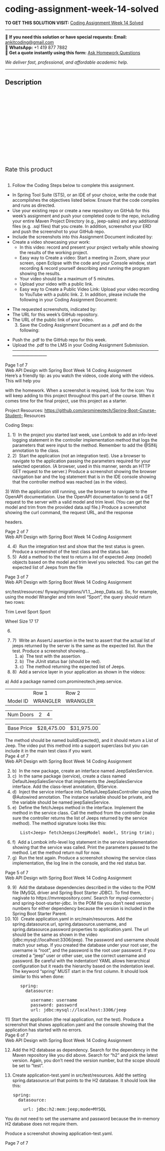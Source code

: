 # coding-assignment-week-14-solved
**TO GET THIS SOLUTION VISIT:** [Coding Assignment Week 14 Solved](https://www.ankitcodinghub.com/product/coding-assignment-week-14-solved/)


---

📩 **If you need this solution or have special requests:** **Email:** ankitcoding@gmail.com  
📱 **WhatsApp:** +1 419 877 7882  
📄 **Get a quote instantly using this form:** [Ask Homework Questions](https://www.ankitcodinghub.com/services/ask-homework-questions/)

*We deliver fast, professional, and affordable academic help.*

---

<h2>Description</h2>



<div class="kk-star-ratings kksr-auto kksr-align-center kksr-valign-top" data-payload="{&quot;align&quot;:&quot;center&quot;,&quot;id&quot;:&quot;101116&quot;,&quot;slug&quot;:&quot;default&quot;,&quot;valign&quot;:&quot;top&quot;,&quot;ignore&quot;:&quot;&quot;,&quot;reference&quot;:&quot;auto&quot;,&quot;class&quot;:&quot;&quot;,&quot;count&quot;:&quot;0&quot;,&quot;legendonly&quot;:&quot;&quot;,&quot;readonly&quot;:&quot;&quot;,&quot;score&quot;:&quot;0&quot;,&quot;starsonly&quot;:&quot;&quot;,&quot;best&quot;:&quot;5&quot;,&quot;gap&quot;:&quot;4&quot;,&quot;greet&quot;:&quot;Rate this product&quot;,&quot;legend&quot;:&quot;0\/5 - (0 votes)&quot;,&quot;size&quot;:&quot;24&quot;,&quot;title&quot;:&quot;Coding Assignment Week 14 Solved&quot;,&quot;width&quot;:&quot;0&quot;,&quot;_legend&quot;:&quot;{score}\/{best} - ({count} {votes})&quot;,&quot;font_factor&quot;:&quot;1.25&quot;}">

<div class="kksr-stars">

<div class="kksr-stars-inactive">
            <div class="kksr-star" data-star="1" style="padding-right: 4px">


<div class="kksr-icon" style="width: 24px; height: 24px;"></div>
        </div>
            <div class="kksr-star" data-star="2" style="padding-right: 4px">


<div class="kksr-icon" style="width: 24px; height: 24px;"></div>
        </div>
            <div class="kksr-star" data-star="3" style="padding-right: 4px">


<div class="kksr-icon" style="width: 24px; height: 24px;"></div>
        </div>
            <div class="kksr-star" data-star="4" style="padding-right: 4px">


<div class="kksr-icon" style="width: 24px; height: 24px;"></div>
        </div>
            <div class="kksr-star" data-star="5" style="padding-right: 4px">


<div class="kksr-icon" style="width: 24px; height: 24px;"></div>
        </div>
    </div>

<div class="kksr-stars-active" style="width: 0px;">
            <div class="kksr-star" style="padding-right: 4px">


<div class="kksr-icon" style="width: 24px; height: 24px;"></div>
        </div>
            <div class="kksr-star" style="padding-right: 4px">


<div class="kksr-icon" style="width: 24px; height: 24px;"></div>
        </div>
            <div class="kksr-star" style="padding-right: 4px">


<div class="kksr-icon" style="width: 24px; height: 24px;"></div>
        </div>
            <div class="kksr-star" style="padding-right: 4px">


<div class="kksr-icon" style="width: 24px; height: 24px;"></div>
        </div>
            <div class="kksr-star" style="padding-right: 4px">


<div class="kksr-icon" style="width: 24px; height: 24px;"></div>
        </div>
    </div>
</div>


<div class="kksr-legend" style="font-size: 19.2px;">
            <span class="kksr-muted">Rate this product</span>
    </div>
    </div>
<div class="page" title="Page 1">
<div class="layoutArea">
<div class="column">
&nbsp;

1. Follow the Coding Steps below to complete this assignment.

<ul>
<li>In Spring Tool Suite (STS), or an IDE of your choice, write the code that accomplishes the
objectives listed below. Ensure that the code compiles and runs as directed.
</li>
<li>Use your existing repo or create a new repository on GitHub for this week’s assignment and push your completed code to the repo, including your entire Maven Project Directory (e.g., jeep-sales) and any additional files (e.g. .sql files) that you create. In addition, screenshot your ERD and push the screenshot to your GitHub repo.</li>
<li>Include the screenshots into this Assignment Document indicated by:</li>
<li>Create a video showcasing your work:
<ul>
<li>In this video: record and present your project verbally while showing the results of the working project.</li>
<li>Easy way to Create a video: Start a meeting in Zoom, share your screen, open Eclipse with the code and your Console window, start recording &amp; record yourself describing and running the program showing the results.</li>
<li>Your video should be a maximum of 5 minutes.</li>
<li>Upload your video with a public link.</li>
<li>Easy way to Create a Public Video Link: Upload your video recording to YouTube with a public link.
2. In addition, please include the following in your Coding Assignment Document:
</li>
</ul>
</li>
</ul>
<ul>
<li>The requested screenshots, indicated by:</li>
<li>The URL for this week’s GitHub repository.</li>
<li>The URL of the public link of your video.

3. Save the Coding Assignment Document as a .pdf and do the following:</li>
</ul>
<ul>
<li>Push the .pdf to the GitHub repo for this week.</li>
<li>Upload the .pdf to the LMS in your Coding Assignment Submission. ——————————————————————————————————————————</li>
</ul>
</div>
</div>
<div class="layoutArea">
<div class="column">
Page 1 of 7

</div>
</div>
</div>
<div class="page" title="Page 2">
<div class="layoutArea">
<div class="column">
Web API Design with Spring Boot Week 14 Coding Assignment

</div>
</div>
<div class="layoutArea">
<div class="column">
Here’s a friendly tip: as you watch the videos, code along with the videos. This will help you

with the homework. When a screenshot is required, look for the icon: You will keep adding to this project throughout this part of the course. When it comes time for the final project, use this project as a starter.

Project Resources: https://github.com/promineotech/Spring-Boot-Course-Student- Resources

Coding Steps:

<ol>
<li>1) &nbsp;In the project you started last week, use Lombok to add an info-level logging statement in the controller implementation method that logs the parameters that were input to the method. Remember to add the @Slf4j annotation to the class.</li>
<li>2) &nbsp;Start the application (not an integration test). Use a browser to navigate to the application passing the parameters required for your selected operation. (A browser, used in this manner, sends an HTTP GET request to the server.) Produce a screenshot showing the browser navigation bar and the log statement that is in the IDE console showing that the controller
method was reached (as in the video).
</li>
</ol>
</div>
</div>
<div class="layoutArea">
<div class="column">
3) With the application still running, use the browser to navigate to the OpenAPI documentation. Use the OpenAPI documentation to send a GET request to the server with a valid model and trim level. (You can get the model and trim from the provided data.sql file.) Produce a screenshot showing the curl command, the request URL, and the response

headers.

</div>
</div>
<div class="layoutArea">
<div class="column">
Page 2 of 7

</div>
</div>
</div>
<div class="page" title="Page 3">
<div class="layoutArea">
<div class="column">
Web API Design with Spring Boot Week 14 Coding Assignment

</div>
</div>
<div class="layoutArea">
<div class="column">
<ol start="4">
<li>4) &nbsp;Run the integration test and show that the test status is green. Produce a screenshot of the test class and the status bar.</li>
<li>5) &nbsp;Add a method to the test to return a list of expected Jeep (model) objects based on the model and trim level you selected. You can get the expected list of Jeeps from the file</li>
</ol>
</div>
</div>
<div class="layoutArea">
<div class="column">
Page 3 of 7

</div>
</div>
</div>
<div class="page" title="Page 4">
<div class="layoutArea">
<div class="column">
Web API Design with Spring Boot Week 14 Coding Assignment

src/test/resources/ flyway/migrations/V1.1__Jeep_Data.sql. So, for example, using the model Wrangler and trim level “Sport”, the query should return two rows:

Trim Level Sport Sport

Wheel Size 17 17

6)

<ol start="7">
<li>7) &nbsp;Write an AssertJ assertion in the test to assert that the actual list of jeeps returned by the server is the same as the expected list. Run the test. Produce a screenshot showing…
<ol>
<li>a) &nbsp;The test with the assertion.</li>
<li>b) &nbsp;The JUnit status bar (should be red).</li>
<li>c) &nbsp;The method returning the expected list of Jeeps.</li>
</ol>
</li>
<li>8) &nbsp;Add a service layer in your application as shown in the videos:</li>
</ol>
a) Add a package named com.promineotech.jeep.service.

</div>
</div>
<table>
<tbody>
<tr>
<td></td>
<td>
<div class="layoutArea">
<div class="column">
Row 1

</div>
</div>
</td>
<td>
<div class="layoutArea">
<div class="column">
Row 2

</div>
</div>
</td>
</tr>
<tr>
<td>
<div class="layoutArea">
<div class="column">
Model ID

</div>
</div>
</td>
<td>
<div class="layoutArea">
<div class="column">
WRANGLER

</div>
</div>
</td>
<td>
<div class="layoutArea">
<div class="column">
WRANGLER

</div>
</div>
</td>
</tr>
</tbody>
</table>
<table>
<tbody>
<tr>
<td>
<div class="layoutArea">
<div class="column">
Num Doors

</div>
</div>
</td>
<td>
<div class="layoutArea">
<div class="column">
2

</div>
</div>
</td>
<td>
<div class="layoutArea">
<div class="column">
4

</div>
</div>
</td>
</tr>
</tbody>
</table>
<table>
<tbody>
<tr>
<td>
<div class="layoutArea">
<div class="column">
Base Price

</div>
</div>
</td>
<td>
<div class="layoutArea">
<div class="column">
$28,475.00

</div>
</div>
</td>
<td>
<div class="layoutArea">
<div class="column">
$31,975.00

</div>
</div>
</td>
</tr>
</tbody>
</table>
<div class="layoutArea">
<div class="column">
The method should be named buildExpected(), and it should return a List of Jeep. The video put this method into a support superclass but you can include it in the main test class if you want.

</div>
</div>
<div class="layoutArea">
<div class="column">
Page 4 of 7

</div>
</div>
</div>
<div class="page" title="Page 5">
<div class="layoutArea">
<div class="column">
Web API Design with Spring Boot Week 14 Coding Assignment

<ol start="2">
<li>b) &nbsp;In the new package, create an interface named JeepSalesService.</li>
<li>c) &nbsp;In the same package (service), create a class named DefaultJeepSalesService that implements the JeepSalesService interface. Add the class-level annotation, @Service.</li>
<li>d) &nbsp;Inject the service interface into DefaultJeepSalesController using the @Autowired annotation. The instance variable should be private, and the variable should be named jeepSalesService.</li>
<li>e) &nbsp;Define the fetchJeeps method in the interface. Implement the method in the service class. Call the method from the controller (make sure the controller returns the list of Jeeps returned by the service method). The method signature looks like this:
<pre>   List&lt;Jeep&gt; fetchJeeps(JeepModel model, String trim);
</pre>
</li>
<li>f) &nbsp;Add a Lombok info-level log statement in the service implementation showing that the service was called. Print the parameters passed to the method. Let the method return null for now.</li>
<li>g) &nbsp;Run the test again. Produce a screenshot showing the service class implementation, the log line in the console, and the red status bar.</li>
</ol>
</div>
</div>
<div class="layoutArea">
<div class="column">
Page 5 of 7

</div>
</div>
</div>
<div class="page" title="Page 6">
<div class="layoutArea">
<div class="column">
Web API Design with Spring Boot Week 14 Coding Assignment

<ol start="9">
<li>9) &nbsp;Add the database dependencies described in the video to the POM file (MySQL driver and Spring Boot Starter JDBC). To find them, nagivate to https://mvnrepository.com/. Search for mysql-connector-j and spring-boot-starter-jdbc. In the POM file you don’t need version numbers for either dependency because the version is included in the Spring Boot Starter Parent.</li>
<li>10) &nbsp;Create application.yaml in src/main/resources. Add the spring.datasource.url, spring.datasource.username, and spring.datasource.password properties to application.yaml. The url should be the same as shown in the video (jdbc:mysql://localhost:3306/jeep). The password and username should match your setup. If you created the database under your root user, the username is “root”, and the password is the root user password. If you created a “jeep” user or other user, use the correct username and password.
Be careful with the indentation! YAML allows hierarchical configuration but it reads the hierarchy based on the indentation level. The keyword “spring” MUST start in the first column. It should look similar to this when done:

<pre>   spring:
     datasource:
</pre>
<pre>       username: username
       password: password
       url: jdbc:mysql://localhost:3306/jeep
</pre>
</li>
</ol>
11) Start the application (the real application, not the test). Produce a screenshot that shows application.yaml and the console showing that the application has started with no errors.

</div>
</div>
<div class="layoutArea">
<div class="column">
Page 6 of 7

</div>
</div>
</div>
<div class="page" title="Page 7">
<div class="layoutArea">
<div class="column">
Web API Design with Spring Boot Week 14 Coding Assignment

12) Add the H2 database as dependency. Search for the dependency in the Maven repository like you did above. Search for “h2” and pick the latest version. Again, you don’t need the version number, but the scope should be set to “test”.

13) Create application-test.yaml in src/test/resources. Add the setting spring.datasource.url that points to the H2 database. It should look like this:

<pre>   spring:
     datasource:
</pre>
<pre>       url: jdbc:h2:mem:jeep;mode=MYSQL
</pre>
You do not need to set the username and password because the in-memory H2 database does not require them.

Produce a screenshot showing application-test.yaml.

</div>
</div>
<div class="layoutArea">
<div class="column">
Page 7 of 7

</div>
</div>
</div>
